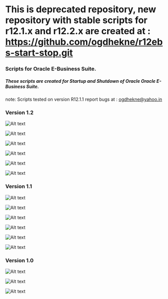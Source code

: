 # This is deprecated repository, new repository with stable scripts for r12.1.x and r12.2.x are created at : https://github.com/ogdhekne/r12ebs-start-stop.git
### Scripts for Oracle E-Business Suite.
##### These scripts are created for Startup and Shutdown of Oracle Oracle E-Business Suite. 
note: Scripts tested on version R12.1.1
report bugs at : ogdhekne@yahoo.in

### Version 1.2

![Alt text](https://github.com/ogdhekne/r12ebs/blob/master/images/v1.2/image1.png "EBS-Profile Form")

![Alt text](https://github.com/ogdhekne/r12ebs/blob/master/images/v1.2/image2.png "EBS-Profile Created")

![Alt text](https://github.com/ogdhekne/r12ebs/blob/master/images/v1.2/image3.png "Main-Menu")

![Alt text](https://github.com/ogdhekne/r12ebs/blob/master/images/v1.2/image4.png "Status while action")

![Alt text](https://github.com/ogdhekne/r12ebs/blob/master/images/v1.2/image5.png "Check realtime status of Apps-DB Services")

![Alt text](https://github.com/ogdhekne/r12ebs/blob/master/images/v1.2/image6.png "Status")

### Version 1.1

![Alt text](https://github.com/ogdhekne/r12ebs/blob/master/images/v1.1/image1.png "EBS-Profile Form")

![Alt text](https://github.com/ogdhekne/r12ebs/blob/master/images/v1.1/image2.png "EBS-Profile Created")

![Alt text](https://github.com/ogdhekne/r12ebs/blob/master/images/v1.1/image3.png "Main-Menu")

![Alt text](https://github.com/ogdhekne/r12ebs/blob/master/images/v1.1/image4.png "Status while action")

![Alt text](https://github.com/ogdhekne/r12ebs/blob/master/images/v1.1/image5.png "Check realtime status of Apps-DB Services")

![Alt text](https://github.com/ogdhekne/r12ebs/blob/master/images/v1.1/image6.png "Status")


### Version 1.0

![Alt text](https://github.com/ogdhekne/r12ebs/blob/master/images/v1.0/image1.png "Main-Menu")

![Alt text](https://github.com/ogdhekne/r12ebs/blob/master/images/v1.0/image2.png "While action")

![Alt text](https://github.com/ogdhekne/r12ebs/blob/master/images/v1.0/image3.png "Status-log")
